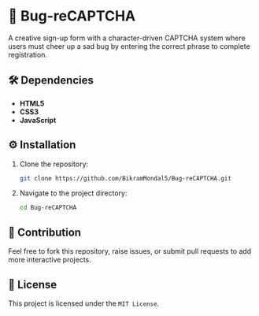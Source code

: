 # 🐛 Bug-reCAPTCHA

A creative sign-up form with a character-driven CAPTCHA system where users must cheer up a sad bug by entering the correct phrase to complete registration.

## 🛠️ Dependencies 
   
  - **HTML5**
  - **CSS3**
  - **JavaScript**
   
## ⚙️ Installation
   
   1. Clone the repository:
      ```bash
      git clone https://github.com/BikramMondal5/Bug-reCAPTCHA.git
      ```
      
   2. Navigate to the project directory:
      ```bash
      cd Bug-reCAPTCHA
      ```
   
## 🤝 Contribution
   
Feel free to fork this repository, raise issues, or submit pull requests to add more interactive projects.
   
## 📜 License
   
This project is licensed under the `MIT License`.
